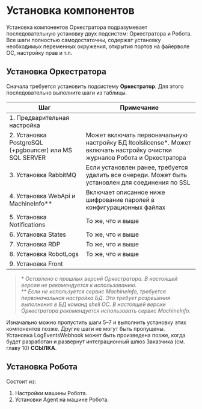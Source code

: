 # Установка компонентов

Установка компонентов Оркестратора подразумевает последовательную установку двух подсистем: Оркестратора и Робота.\
Все шаги полностью самодостаточны, содержат установку необходимых переменных окружения, открытия портов на файерволе ОС, настройку прав и т.п.

## **Установка Оркестратора**

Сначала требуется установить подсистему **Оркестратор**. Для этого последовательно выполните шаги из таблицы.

| Шаг                           | Примечание     |
| ----------------------------- | -------------- |
| 1. Предварительная настройка     |                |
| 2. Установка PostgreSQL (+pgbouncer) или MS SQL SERVER | Может включать  первоначальную настройку БД ltoolslicense\*. Может включать настройку очистки журналов Робота и Оркестратора |
| 3. Установка RabbitMQ     | Если установлен ранее, требуется удалить все очереди. Может быть установлен для соединения по SSL |
| 4. Установка WebApi и MachineInfo\*\* | Включает описанное ниже шифрование паролей в конфигурационных файлах      |
| 5. Установка Notifications     | То же, что и выше     |
| 6. Установка States            | То же, что и выше     |
| 7. Установка RDP               | То же, что и выше     |
| 8. Установка RobotLogs         | То же, что и выше     |
| 9. Установка Front             |                       |

> \* *Оставлено с прошлых версий Оркестратора. В настоящей версии не рекомендуется к использованию.*\
> \** *Если не используется сервис MachineInfo, требуется первоначальная настройка БД. Это требует разрешения выполнения в БД команд shell ОС. В настоящей версии Оркестратора рекомендуется использовать сервис MachineInfo.*

Изначально можно пропустить шаги 5–7 и выполнить установку этих компонентов позже. Другие шаги не могут быть пропущены.\
Установка LogEventsWebhook может быть произведена позже, когда будет разработан и развернут интеграционный шлюз Заказчика (см. главу 10) **ССЫЛКА**. 

## **Установка Робота** 

Состоит из:
1. Настройки машины Робота.
2. Установки Agent на машине Робота.




